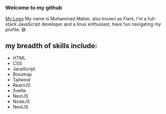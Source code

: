 ### Welcome to my github
[My Logo](https://github.com/CleverFlare/CleverFlare/blob/master/My%20Logo.png?raw=true)
My name is Muhammad Maher, also known as Flare, I'm a full-stack JavaScript developer and a linux enthusiast, have fun navigating my profile. 😄
## my breadth of skills include:
- HTML
- CSS
- JavaScript
- Boostrap
- Tailwind
- ReactJS
- Svelte
- NextJS
- NodeJS
- NextJS
